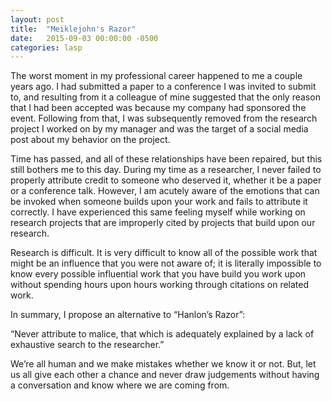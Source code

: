 ```yaml
---
layout: post
title:  "Meiklejohn's Razor"
date:   2015-09-03 00:00:00 -0500
categories: lasp
---
```


The worst moment in my professional career happened to me a couple years
ago.  I had submitted a paper to a conference I was invited to submit
to, and resulting from it a colleague of mine suggested that the only
reason that I had been accepted was because my company had sponsored the
event.  Following from that, I was subsequently removed from the
research project I worked on by my manager and was the target of a
social media post about my behavior on the project.

Time has passed, and all of these relationships have been repaired, but this
still bothers me to this day.  During my time as a researcher, I never failed
to properly attribute credit to someone who deserved it, whether it be a paper
or a conference talk.  However, I am acutely aware of the emotions that can be
invoked when someone builds upon your work and fails to attribute it correctly.
I have experienced this same feeling myself while working on research projects
that are improperly cited by projects that build upon our research.

Research is difficult.  It is very difficult to know all of the possible work
that might be an influence that you were not aware of; it is literally
impossible to know every possible influential work that you have build you work
upon without spending hours upon hours working through citations on related
work.

In summary, I propose an alternative to “Hanlon’s Razor”:

“Never attribute to malice, that which is adequately explained by a lack of
exhaustive search to the researcher.”

We’re all human and we make mistakes whether we know it or not.  But, let us
all give each other a chance and never draw judgements without having a
conversation and know where we are coming from.
